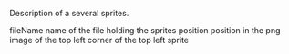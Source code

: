 Description of a several sprites.

fileName <String> name of the file holding the sprites 
position <Point> position in the png image of the top left corner of the top left sprite

